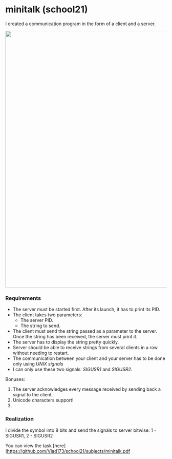 # minitalk (school21)

I created a communication program in the form of a client and a server. 

<img src="https://user-images.githubusercontent.com/71993796/149926609-e225ec03-4954-47c9-85ca-971447ce8d8b.gif" width="800" />

### Requirements
* The server must be started first. After its launch, it has to print its PID.
* The client takes two parameters:
   * The server PID.
   * The string to send.
* The client must send the string passed as a parameter to the server.
Once the string has been received, the server must print it.
* The server has to display the string pretty quickly. 
* Server should be able to receive strings from several clients in a row without
needing to restart.
* The communication between your client and your server has to be done only using
*UNIX signals*
* I can only use these two signals: *SIGUSR1* and *SIGUSR2*.

Bonuses: 
1. The server acknowledges every message received by sending back a signal to the
client.
2. Unicode characters support!
3. 
### Realization
I divide the symbol into 8 bits and send the signals to server bitwise: 1 - SIGUSR1, 2 - SIGUSR2

You can view the task [here](https://github.com/Vlad173/school21/subjects/minitalk.pdf
